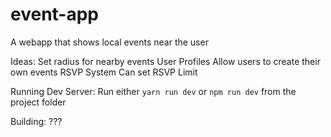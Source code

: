 # event-app
A webapp that shows local events near the user


Ideas:
Set radius for nearby events
User Profiles
Allow users to create their own events
  RSVP System
  Can set RSVP Limit


Running Dev Server:
Run either `yarn run dev` or `npm run dev` from the project folder



Building:
???
